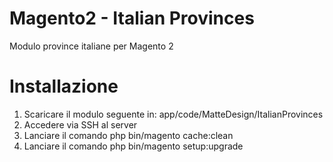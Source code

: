 # Magento2 - Italian Provinces

Modulo province italiane per Magento 2 

# Installazione
1. Scaricare il modulo seguente in: app/code/MatteDesign/ItalianProvinces
2. Accedere via SSH al server
3. Lanciare il comando php bin/magento cache:clean
4. Lanciare il comando php bin/magento setup:upgrade

